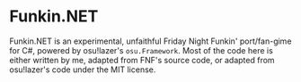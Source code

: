 # Funkin.NET
Funkin.NET is an experimental, unfaithful Friday Night Funkin' port/fan-gime for C#, powered by osu!lazer's `osu.Framework`.
Most of the code here is either written by me, adapted from FNF's source code, or adapted from osu!lazer's code under the MIT license.